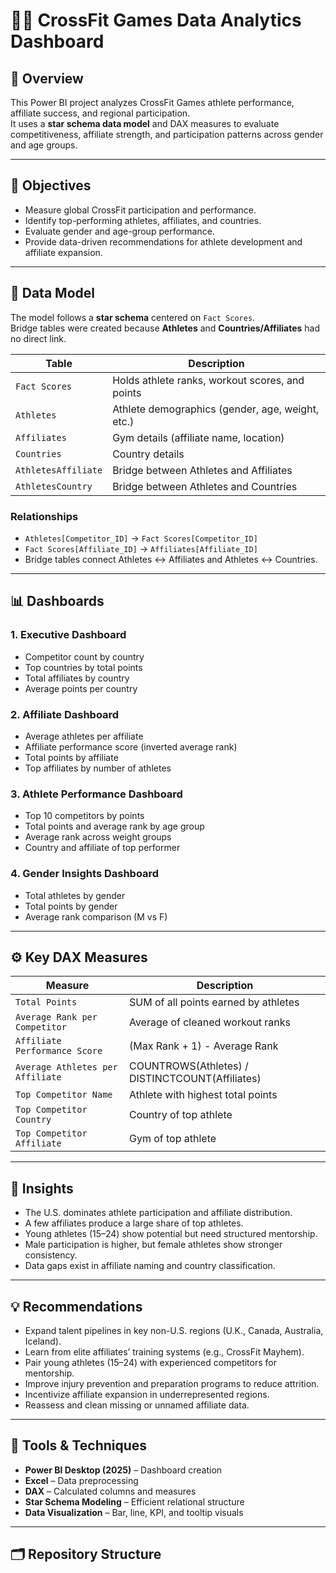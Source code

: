 # 🏋️‍♀️ CrossFit Games Data Analytics Dashboard

## 📘 Overview
This Power BI project analyzes CrossFit Games athlete performance, affiliate success, and regional participation.  
It uses a **star schema data model** and DAX measures to evaluate competitiveness, affiliate strength, and participation patterns across gender and age groups.

---

## 🎯 Objectives
- Measure global CrossFit participation and performance.  
- Identify top-performing athletes, affiliates, and countries.  
- Evaluate gender and age-group performance.  
- Provide data-driven recommendations for athlete development and affiliate expansion.

---

## 🧩 Data Model
The model follows a **star schema** centered on `Fact Scores`.  
Bridge tables were created because **Athletes** and **Countries/Affiliates** had no direct link.

| Table | Description |
|--------|-------------|
| `Fact Scores` | Holds athlete ranks, workout scores, and points |
| `Athletes` | Athlete demographics (gender, age, weight, etc.) |
| `Affiliates` | Gym details (affiliate name, location) |
| `Countries` | Country details |
| `AthletesAffiliate` | Bridge between Athletes and Affiliates |
| `AthletesCountry` | Bridge between Athletes and Countries |

### Relationships
- `Athletes[Competitor_ID]` → `Fact Scores[Competitor_ID]`  
- `Fact Scores[Affiliate_ID]` → `Affiliates[Affiliate_ID]`  
- Bridge tables connect Athletes ↔ Affiliates and Athletes ↔ Countries.

---

## 📊 Dashboards

### **1. Executive Dashboard**
- Competitor count by country  
- Top countries by total points  
- Total affiliates by country  
- Average points per country  

### **2. Affiliate Dashboard**
- Average athletes per affiliate  
- Affiliate performance score (inverted average rank)  
- Total points by affiliate  
- Top affiliates by number of athletes  

### **3. Athlete Performance Dashboard**
- Top 10 competitors by points  
- Total points and average rank by age group  
- Average rank across weight groups  
- Country and affiliate of top performer  

### **4. Gender Insights Dashboard**
- Total athletes by gender  
- Total points by gender  
- Average rank comparison (M vs F)  

---

## ⚙️ Key DAX Measures

| Measure | Description |
|----------|--------------|
| `Total Points` | SUM of all points earned by athletes |
| `Average Rank per Competitor` | Average of cleaned workout ranks |
| `Affiliate Performance Score` | (Max Rank + 1) - Average Rank |
| `Average Athletes per Affiliate` | COUNTROWS(Athletes) / DISTINCTCOUNT(Affiliates) |
| `Top Competitor Name` | Athlete with highest total points |
| `Top Competitor Country` | Country of top athlete |
| `Top Competitor Affiliate` | Gym of top athlete |

---

## 🧠 Insights
- The U.S. dominates athlete participation and affiliate distribution.  
- A few affiliates produce a large share of top athletes.  
- Young athletes (15–24) show potential but need structured mentorship.  
- Male participation is higher, but female athletes show stronger consistency.  
- Data gaps exist in affiliate naming and country classification.

---

## 💡 Recommendations
- Expand talent pipelines in key non-U.S. regions (U.K., Canada, Australia, Iceland).  
- Learn from elite affiliates’ training systems (e.g., CrossFit Mayhem).  
- Pair young athletes (15–24) with experienced competitors for mentorship.  
- Improve injury prevention and preparation programs to reduce attrition.  
- Incentivize affiliate expansion in underrepresented regions.  
- Reassess and clean missing or unnamed affiliate data.

---

## 🧰 Tools & Techniques
- **Power BI Desktop (2025)** – Dashboard creation  
- **Excel** – Data preprocessing  
- **DAX** – Calculated columns and measures  
- **Star Schema Modeling** – Efficient relational structure  
- **Data Visualization** – Bar, line, KPI, and tooltip visuals  

---

## 🗂️ Repository Structure
